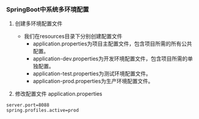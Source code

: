 ### SpringBoot中系统多环境配置
 1. 创建多环境配置文件
    - 我们在resources目录下分别创建配置文件  
      - application.properties为项目主配置文件，包含项目所需的所有公共配置。
      - application-dev.properties为开发环境配置文件，包含项目所需的单独配置。
      - application-test.properties为测试环境配置文件。
      - application-prod.properties为生产环境配置文件。
  
2. 修改配置文件 application.properties
```properties
server.port=8088
spring.profiles.active=prod
```